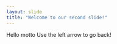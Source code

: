 ```yaml
---
layout: slide
title: "Welcome to our second slide!"
---
```

Hello motto
Use the left arrow to go back!
